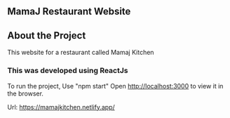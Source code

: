 ## MamaJ Restaurant Website

## About the Project

This website for a restaurant called Mamaj Kitchen

### This was developed using ReactJs

To run the project, Use "npm start"
Open [http://localhost:3000](http://localhost:3000) to view it in the browser.

Url: https://mamajkitchen.netlify.app/

